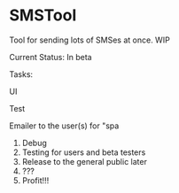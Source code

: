 # SMSTool
Tool for sending lots of SMSes at once. WIP

Current Status: In beta 

Tasks: <p/>
UI <p/>
Test <p/>
Emailer to the user(s) for "spa

1. Debug
2. Testing for users and beta testers
3. Release to the general public later
4. ???
5. Profit!!!


